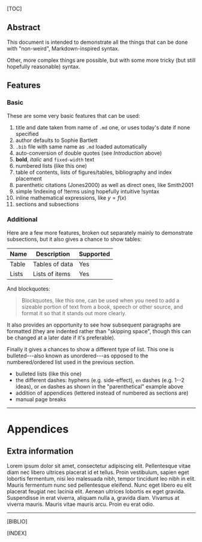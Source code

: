 [TOC]

## Abstract

This document is intended to demonstrate all the things that can be done with
"non-weird", Markdown-inspired syntax.

Other, more complex things are possible, but with some more tricky (but still
hopefully reasonable) syntax.

## Features

### Basic

These are some very basic features that can be used:

1. title and date taken from name of `.md` one, or uses today's date if none specified
1. author defaults to Sophie Bartlett
1. `.bib` file with same name as `.md` loaded automatically
1. auto-conversion of double quotes (see _Introduction_ above)
1. **bold**, *italic* and `fixed-width` text
1. numbered lists (like this one)
1. table of contents, lists of figures/tables, bibliography and index placement
1. parenthetic citations (Jones2000) as well as direct ones, like Smith2001
1. simple !indexing of !terms using hopefully intuitive !syntax
1. inline mathematical expressions, like $y = f(x)$
1. sections and subsections

### Additional

Here are a few more features, broken out separately mainly to demonstrate
subsections, but it also gives a chance to show tables:

**Name** | **Description** | **Supported**
---------|-----------------|--------------
Table    | Tables of data  | Yes
Lists    | Lists of items  | Yes

And blockquotes:

> Blockquotes, like this one, can be used when  you need to add a sizeable
> portion of text from a book, speech or other source, and format it so that it
> stands out more clearly.

It also provides an opportunity to see how subsequent paragraphs are formatted
(they are indented rather than "skipping space", though this can be changed at
a later date if it's preferable).

Finally it gives a chances to show a different type of list. This one is
bulleted---also known as unordered---as opposed to the numbered/ordered list
used in the previous section.

* bulleted lists (like this one)
* the different dashes: hyphens (e.g. side-effect), `en` dashes (e.g. 1--2 ideas),
  or `em` dashes as shown in the "parenthetical" example above
* addition of appendices (lettered instead of numbered as sections are)
* manual page breaks

---

# Appendices

## Extra information

Lorem ipsum dolor sit amet, consectetur adipiscing elit. Pellentesque vitae diam
nec libero ultrices placerat id et tellus. Proin vestibulum, sapien eget lobortis
fermentum, nisi leo malesuada nibh, tempor tincidunt leo nibh in elit. Mauris
fermentum nunc sed pellentesque eleifend. Nunc eget libero eu elit placerat
feugiat nec lacinia elit. Aenean ultrices lobortis ex eget gravida. Suspendisse
in erat viverra, aliquam nulla a, gravida diam. Vivamus at viverra mauris. Mauris
vitae mauris arcu. Proin eu erat odio.

---

[BIBLIO]

[INDEX]
